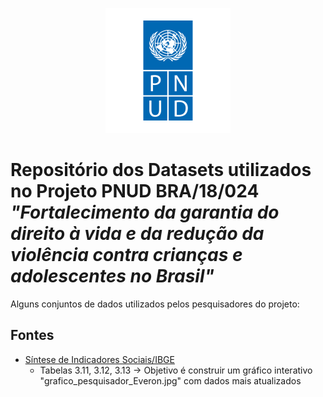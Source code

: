
<center>
  
![](https://github.com/estprjpnud/datasets/raw/main/PNUD.png)
  
</center>  

# Repositório dos Datasets utilizados no Projeto PNUD BRA/18/024 _"Fortalecimento da garantia do direito à vida e da redução da violência contra crianças e adolescentes no Brasil"_

Alguns conjuntos de dados utilizados pelos pesquisadores do projeto:

## Fontes

+ [Síntese de Indicadores Sociais/IBGE](https://ftp.ibge.gov.br/Indicadores_Sociais/Sintese_de_Indicadores_Sociais/Sintese_de_Indicadores_Sociais_2020/xls/3_Educacao_xls.zip)
  + Tabelas 3.11, 3.12, 3.13 -> Objetivo é construir um gráfico interativo "grafico_pesquisador_Everon.jpg" com dados mais atualizados
